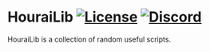 # HouraiLib [![License](https://img.shields.io/github/license/HouraiTeahouse/HouraiLib.svg)](./LICENSE) [![Discord](https://discordapp.com/api/guilds/151219753434742784/widget.png)](https://discord.gg/VuZhs9V)

HouraiLib is a collection of random useful scripts. 
